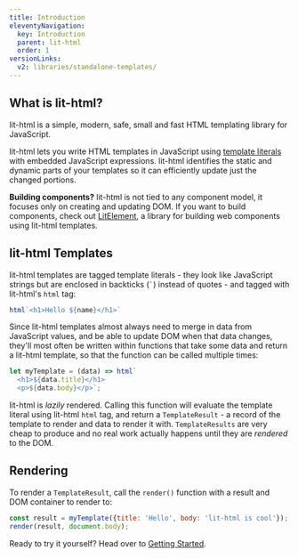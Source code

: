 ```yaml
---
title: Introduction
eleventyNavigation:
  key: Introduction
  parent: lit-html
  order: 1
versionLinks:
  v2: libraries/standalone-templates/
---
```


## What is lit-html?

lit-html is a simple, modern, safe, small and fast HTML templating library for JavaScript.

lit-html lets you write HTML templates in JavaScript using [template literals] with embedded JavaScript expressions. lit-html identifies the static and dynamic parts of your templates so it can efficiently update just the changed portions.

**Building components?** lit-html is not tied to any component model, it focuses only on creating and updating DOM. If you want to build components, check out [LitElement](/docs/v1/), a library for building web components using lit-html templates.

## lit-html Templates

lit-html templates are tagged template literals - they look like JavaScript strings but are enclosed in backticks (`` ` ``) instead of quotes - and tagged with lit-html's `html` tag:

```js
html`<h1>Hello ${name}</h1>`
```

Since lit-html templates almost always need to merge in data from JavaScript values, and be able to update DOM when that data changes, they'll most often be written within functions that take some data and return a lit-html template, so that the function can be called multiple times:

```js
let myTemplate = (data) => html`
  <h1>${data.title}</h1>
  <p>${data.body}</p>`;
```

lit-html is _lazily_ rendered. Calling this function will evaluate the template literal using lit-html `html` tag, and return a `TemplateResult` - a record of the template to render and data to render it with. `TemplateResults` are very cheap to produce and no real work actually happens until they are _rendered_ to the DOM.

## Rendering

To render a `TemplateResult`, call the `render()` function with a result and DOM container to render to:

```js
const result = myTemplate({title: 'Hello', body: 'lit-html is cool'});
render(result, document.body);
```


Ready to try it yourself? Head over to [Getting Started](/docs/v1/lit-html/getting-started/).

[template literals]: https://developer.mozilla.org/en-US/docs/Web/JavaScript/Reference/Template_literals
